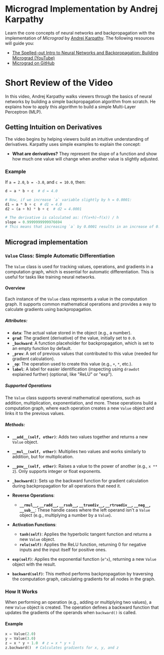 # Micrograd Implementation by Andrej Karpathy

Learn the core concepts of neural networks and backpropagation with the implementation of *Micrograd* by [Andrej Karpathy](https://www.youtube.com/@AndrejKarpathy). The following resources will guide you:

- [The Spelled-out Intro to Neural Networks and Backpropagation: Building Micrograd (YouTube)](https://www.youtube.com/watch?v=VMj-3S1tku0&list=PLAqhIrjkxbuWI23v9cThsA9GvCAUhRvKZ&index=2)
- [Micrograd on GitHub](https://github.com/karpathy/micrograd/tree/master)

# Short Review of the Video

In this video, Andrej Karpathy walks viewers through the basics of neural networks by building a simple backpropagation algorithm from scratch. He explains how to apply this algorithm to build a simple Multi-Layer Perceptron (MLP).

## Getting Intuition on Derivatives

The video begins by helping viewers build an intuitive understanding of derivatives. Karpathy uses simple examples to explain the concept:

- **What are derivatives?** They represent the slope of a function and show how much one value will change when another value is slightly adjusted.
  
### Example
If `a = 2.0`, `b = -3.0`, and `c = 10.0`, then:
```python
d = a * b + c  # d = 4.0​

# Now, if we increase `a` variable slightly by h = 0.0001:
d1 = a * b + c  # d1 = 4.0
d2 = (a + h) * b + c  # d2 = 4.0001

# The derivative is calculated as: (f(x+h)−f(x)) / h
slope = 0.9999999999976694
# This means that increasing `a` by 0.0001 results in an increase of 0.0001 in `d`.
```

## Micrograd implementation
### `Value` Class: Simple Automatic Differentiation

The `Value` class is used for tracking values, operations, and gradients in a computation graph, which is essential for automatic differentiation. This is useful for tasks like training neural networks.

#### Overview

Each instance of the `Value` class represents a value in the computation graph. It supports common mathematical operations and provides a way to calculate gradients using backpropagation.

##### Attributes:
- **`data`**: The actual value stored in the object (e.g., a number).
- **`grad`**: The gradient (derivative) of the value, initially set to `0.0`.
- **`_backward`**: A function placeholder for backpropagation, which is set to an empty function by default.
- **`_prev`**: A set of previous values that contributed to this value (needed for gradient calculation).
- **`_op`**: The operation used to create this value (e.g., `+`, `*`, etc.).
- **`label`**: A label for easier identification (inspecting using `drawdot` explained further) (optional, like "ReLU" or "exp").

##### Supported Operations

The `Value` class supports several mathematical operations, such as addition, multiplication, exponentiation, and more. These operations build a computation graph, where each operation creates a new `Value` object and links it to the previous values.

##### Methods:

- **`__add__(self, other)`**: Adds two values together and returns a new `Value` object.

- **`__mul__(self, other)`**: Multiplies two values and works similarly to addition, but for multiplication.

- **`__pow__(self, other)`**: Raises a value to the power of another (e.g., `x ** 2`). Only supports integer or float exponents.

- **`_backward()`**: Sets up the backward function for gradient calculation during backpropagation for all operations that need it.

- **Reverse Operations**:
  - **`__rmul__`, `__radd__`, `__rsub__`, `__truediv__`, `__rtruediv__`, `__neg__`, `__sub__`**: These handle cases where the left operand isn't a `Value` object (e.g., multiplying a number by a `Value`).

- **Activation Functions**:
  - **`tanh(self)`**: Applies the hyperbolic tangent function and returns a new `Value` object.
  - **`relu(self)`**: Applies the ReLU function, returning 0 for negative inputs and the input itself for positive ones.

- **`exp(self)`**: Applies the exponential function (`e^x`), returning a new `Value` object with the result.

- **`backward(self)`**: This method performs backpropagation by traversing the computation graph, calculating gradients for all nodes in the graph.

### How It Works

When performing an operation (e.g., adding or multiplying two values), a new `Value` object is created. The operation defines a backward function that updates the gradients of the operands when `backward()` is called.

#### Example

```python
x = Value(2.0)
y = Value(3.0)
z = x * y + 1.0  # z = x * y + 1
z.backward()  # Calculates gradients for x, y, and z
```

